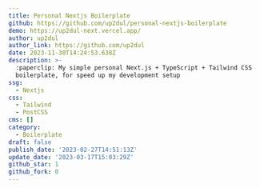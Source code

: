 ```yaml
---
title: Personal Nextjs Boilerplate
github: https://github.com/up2dul/personal-nextjs-boilerplate
demo: https://up2dul-next.vercel.app/
author: up2dul
author_link: https://github.com/up2dul
date: 2023-11-30T14:24:53.638Z
description: >-
  :paperclip: My simple personal Next.js + TypeScript + Tailwind CSS
  boilerplate, for speed up my development setup
ssg:
  - Nextjs
css:
  - Tailwind
  - PostCSS
cms: []
category:
  - Boilerplate
draft: false
publish_date: '2023-02-27T14:51:13Z'
update_date: '2023-03-17T15:03:29Z'
github_star: 1
github_fork: 0
---
```

